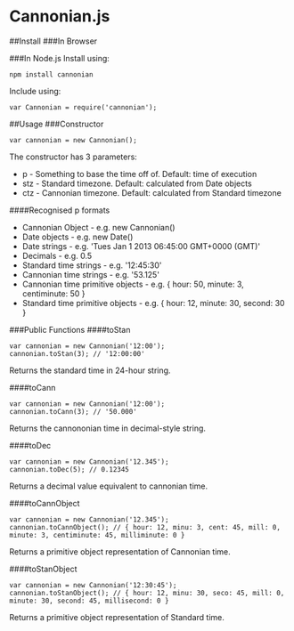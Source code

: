 Cannonian.js
===========
##Install
###In Browser
	<script type="text/javascript" src="http://cannonianti.me/cannonian.js"></script>

###In Node.js
Install using:

	npm install cannonian

Include using:

	var Cannonian = require('cannonian');

##Usage
###Constructor

	var cannonian = new Cannonian();

The constructor has 3 parameters:

* p - Something to base the time off of. Default: time of execution
* stz - Standard timezone. Default: calculated from Date objects
* ctz - Cannonian timezone. Default: calculated from Standard timezone

####Recognised p formats

* Cannonian Object - e.g. new Cannonian()
* Date objects - e.g. new Date()
* Date strings - e.g. 'Tues Jan 1 2013 06:45:00 GMT+0000 (GMT)'
* Decimals - e.g. 0.5
* Standard time strings - e.g. '12:45:30'
* Cannonian time strings - e.g. '53.125'
* Cannonian time primitive objects - e.g. { hour: 50, minute: 3, centiminute: 50 }
* Standard time primitive objects - e.g. { hour: 12, minute: 30, second: 30 }

###Public Functions
####toStan

	var cannonian = new Cannonian('12:00');
	cannonian.toStan(3); // '12:00:00'
Returns the standard time in 24-hour string.

####toCann

	var cannonian = new Cannonian('12:00');
	cannonian.toCann(3); // '50.000'
Returns the cannononian time in decimal-style string.

####toDec

	var cannonian = new Cannonian('12.345');
	cannonian.toDec(5); // 0.12345
Returns a decimal value equivalent to cannonian time.

####toCannObject

	var cannonian = new Cannonian('12.345');
	cannonian.toCannObject(); // { hour: 12, minu: 3, cent: 45, mill: 0, minute: 3, centiminute: 45, milliminute: 0 }
Returns a primitive object representation of Cannonian time.

####toStanObject

	var cannonian = new Cannonian('12:30:45');
	cannonian.toStanObject(); // { hour: 12, minu: 30, seco: 45, mill: 0, minute: 30, second: 45, millisecond: 0 }
Returns a primitive object representation of Standard time.